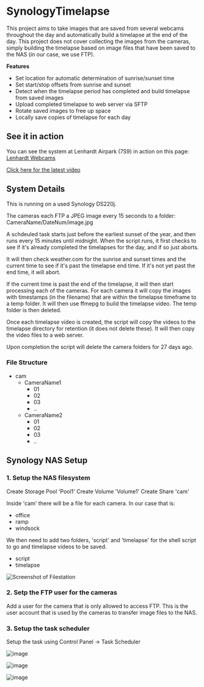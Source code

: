 # SynologyTimelapse
This project aims to take images that are saved from several webcams throughout the day and automatically build a timelapse at the end of the day.  This project does not cover collecting the images from the cameras, simply building the timelapse based on image files that have been saved to the NAS (in our case, we use FTP).

**Features**
- Set location for automatic determination of sunrise/sunset time
- Set start/stop offsets from sunrise and sunset
- Detect when the timelapse period has completed and build timelapse from saved images
- Upload completed timelapse to web server via SFTP
- Rotate saved images to free up space
- Locally save copies of timelapse for each day

## See it in action
You can see the system at Lenhardt Airpark (7S9) in action on this page: <br>
[Lenhardt Webcams](https://airhaven.net/webcams/) <br>

[Click here for the latest video](https://airhaven.net/webcamsupload/rampTL.mp4)

## System Details

This is running on a used Synology DS220j.

The cameras each FTP a JPEG image every 15 seconds to a folder: CameraName/DateNum/image.jpg

A schdeuled task starts just before the earliest sunset of the year, and then runs every 15 minutes until midnight.  When the script runs, it first checks to see if it's already completed the timelapses for the day, and if so just aborts.

It will then check weather.com for the sunrise and sunset times and the current time to see if it's past the timelapse end time.  If it's not yet past the end time, it will abort.

If the current time is past the end of the timelapse, it will then start processing each of the cameras.  For each camera it will copy the images with timestamps (in the filename) that are within the timelapse timeframe to a temp folder.  It will then use ffmepg to build the timelapse video.  The temp folder is then deleted.

Once each timelapse video is created, the script will copy the videos to the timelapse directory for retention (it does not delete these).  It will then copy the video files to a web server.

Upon completion the script will delete the camera folders for 27 days ago.

### File Structure
- cam
  - CameraName1
    - 01
    - 02
    - 03
    - ..
  - CameraName2
    - 01
    - 02
    - 03
    - ..

## Synology NAS Setup

### 1. Setup the NAS filesystem
Create Storage Pool 'Pool1'
Create Volume 'Volume1'
Create Share 'cam'

Inside 'cam' there will be a file for each camera.  In our case that is:
- office
- ramp
- windsock

We then need to add two folders, 'script' and 'timelapse' for the shell script to go and timelapse videos to be saved.
- script
- timelapse

![Screenshot of Filestation](https://user-images.githubusercontent.com/10911727/171042623-c91fc814-54fb-4cfc-b87e-94bdd0790e3c.png)

### 2. Setp the FTP user for the cameras
Add a user for the camera that is only allowed to access FTP.  This is the user account that is used by the cameras to transfer image files to the NAS.

### 3. Setup the task scheduler 
Setup the task using Control Panel -> Task Scheduler

![image](https://user-images.githubusercontent.com/10911727/171043731-33c285b2-48cd-4046-8261-350973d838b9.png)

![image](https://user-images.githubusercontent.com/10911727/171043694-bc289ba3-62f6-42cc-ad17-c4d60a52b936.png)

![image](https://user-images.githubusercontent.com/10911727/171043706-676037e3-d5d0-460d-ba93-33d6e5698ae2.png)
